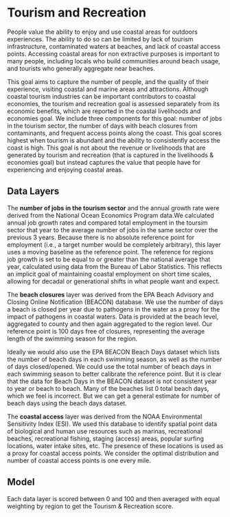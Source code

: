 # Tourism and Recreation

People value the ability to enjoy and use coastal areas for outdoors experiences. The ability to do so can be limited by lack of tourism infrastructure, contaminated waters at beaches, and lack of coastal access points. Accessing coastal areas for non extractive purposes is important to many people, including locals who build communities around beach usage, and tourists who generally aggregate near beaches. 

This goal aims to capture the number of people, and the quality of their experience, visiting coastal and marine areas and attractions. Although coastal tourism industries can be important contributors to coastal economies, the tourism and recreation goal is assessed separately from its economic benefits, which are reported in the coastal livelihoods and economies goal. We include three components for this goal: number of jobs in the tourism sector, the number of days with beach closures from contaminants, and frequent access points along the coast. This goal scores highest when tourism is abundant and the ability to consistently access the coast is high. This goal is not about the revenue or livelihoods that are generated by tourism and recreation (that is captured in the livelihoods & economies goal) but instead captures the value that people have for experiencing and enjoying coastal areas. 

## Data Layers

The **number of jobs in the tourism sector** and the annual growth rate were derived from the National Ocean Economics Program data.We calculated annual job growth rates and compared total employment in the toursim sector that year to the average number of jobs in the same sector over the previous 3 years. Because there is no absolute reference point for employment (i.e., a target number would be completely arbitrary), this layer uses a moving baseline as the reference point. The reference for regions job growth is set to be equal to or greater than the national average that year, calculated using data from the Bureau of Labor Statistics. This reflects an implicit goal of maintaining coastal employment on short time scales, allowing for decadal or generational shifts in what people want and expect.

The **beach closures** layer was derived from the EPA Beach Advisory and Closing Online Notification (BEACON) database. We use the number of days a beach is closed per year due to pathogens in the water as a proxy for the impact of pathogens in coastal waters. Data is provided at the beach level, aggregated to county and then again aggregated to the region level. Our reference point is 100 days free of closures, representing the average length of the swimming season for the region. 

Ideally we would also use the EPA BEACON Beach Days dataset which lists the number of beach days in each swimming season, as well as the number of days closed/opened. We could use the total number of beach days in each swimming season to better calibrate the reference point. But it is clear that the data for Beach Days in the BEACON dataset is not consistent year to year or beach to beach. Many of the beaches list 0 total beach days, which we feel is incorrect. But we can get a general estimate for number of beach days using the beach days dataset.
 
The **coastal access** layer was derived from the NOAA Environmental Sensitivity Index (ESI).  We used this database to identify spatial point data of biological and human use resources such as marinas, recreational beaches, recreational fishing, staging (access) areas, popular surfing locations, water intake sites, etc. The presence of these locations is used as a proxy for coastal access points. We consider the optimal distribution and number of coastal access points is one every mile. 


## Model

Each data layer is scored between 0 and 100 and then averaged with equal weighting by region to get the Tourism & Recreation score.

